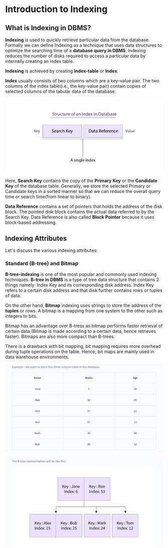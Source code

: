 # Introduction to Indexing


## What is Indexing in DBMS?

**Indexing** is used to quickly retrieve particular data from the database. Formally we can define Indexing as a technique that uses data structures to optimize the searching time of a **database query in DBMS**. Indexing reduces the number of disks required to access a particular data by internally creating an index table.


**Indexing** is achieved by creating **Index-table** or **Index**.


**Index** usually consists of two columns which are a key-value pair. The two columns of the index table(i.e., the key-value pair) contain copies of selected columns of the tabular data of the database.


![loading...](../../images/dbms/indexing/indexing_01.png)


Here, **Search Key** contains the copy of the **Primary Key** or the **Candidate Key** of the database table. Generally, we store the selected Primary or Candidate keys in a sorted manner so that we can reduce the overall query time or search time(from linear to binary).

**Data Reference** contains a set of pointers that holds the address of the disk block. The pointed disk block contains the actual data referred to by the Search Key. Data Reference is also called **Block Pointer** because it uses block-based addressing.


## Indexing Attributes

Let's discuss the various indexing attributes:

### Standard (B-tree) and Bitmap

**B-tree-indexing** is one of the most popular and commonly used indexing techniques. **B-tree in DBMS** is a type of tree data structure that contains 2 things namely: Index Key and its corresponding disk address. Index Key refers to a certain disk address and that disk further contains rows or tuples of data.

On the other hand, **Bitmap** indexing uses strings to store the address of the **tuples** or rows. A bitmap is a mapping from one system to the other such as integers to bits.

Bitmap has an advantage over B-tress as bitmap performs faster retrieval of certain data (Bitmap is made according to a certain data, hence retrieves faster). Bitmaps are also more compact than B-trees.

There is a drawback with bit mapping, bit mapping requires more overhead during tuple operations on the table. Hence, bit maps are mainly used in data warehouse environments.


![loading...](../../images/dbms/indexing/indexing_02.png)


![loading...](../../images/dbms/indexing/indexing_03.png)



